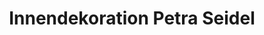 ---
title: "Innendekoration Petra Seidel"
url: /naumburg-saale/innendekoration-petra-seidel/
shop: Raumausstattung
---